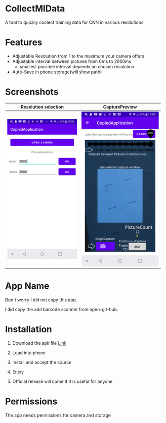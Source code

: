 # CollectMlData
  A tool to quickly coolect training data for CNN in various resolutions

# Features
  * Adjustable Resolution from 1 to the maximum your camera offers
  * Adjustable interval between pictures from 0ms to 2000ms
    * smallest possible interval depends on chosen resolution
  * Auto-Save in phone storage(will show path)

# Screenshots
Resolution selection       |  CapturePreview
:-------------------------:|:-------------------------:
![](https://github.com/Nyiri1/CollectMlData/blob/main/Screenshot_2021-02-04-15-06-28.png)  |  ![](https://github.com/Nyiri1/CollectMlData/blob/main/Screenshot_2021-02-04-15-02-02.png)

# App Name
Don't worry I did not copy this app.

I did copy the add barcode scanner from open-git-hub.

# Installation
1. Download the apk file [Link](https://github.com/Nyiri1/CollectMlData/raw/main/MlDataCollector.apk) 
2. Load into phone
3. Install and accept the source
4. Enjoy

5. Official release will come if it is useful for anyone

# Permissions
The app needs permissions for camera and storage
